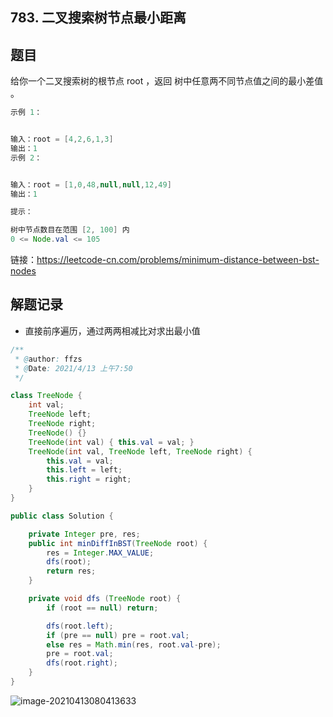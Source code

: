 ## 783. 二叉搜索树节点最小距离

## 题目

给你一个二叉搜索树的根节点 root ，返回 树中任意两不同节点值之间的最小差值 。

```java
示例 1：


输入：root = [4,2,6,1,3]
输出：1
示例 2：


输入：root = [1,0,48,null,null,12,49]
输出：1
```

```java
提示：

树中节点数目在范围 [2, 100] 内
0 <= Node.val <= 105
```


链接：https://leetcode-cn.com/problems/minimum-distance-between-bst-nodes

## 解题记录

+ 直接前序遍历，通过两两相减比对求出最小值

```java
/**
 * @author: ffzs
 * @Date: 2021/4/13 上午7:50
 */

class TreeNode {
    int val;
    TreeNode left;
    TreeNode right;
    TreeNode() {}
    TreeNode(int val) { this.val = val; }
    TreeNode(int val, TreeNode left, TreeNode right) {
        this.val = val;
        this.left = left;
        this.right = right;
    }
}

public class Solution {

    private Integer pre, res;
    public int minDiffInBST(TreeNode root) {
        res = Integer.MAX_VALUE;
        dfs(root);
        return res;
    }

    private void dfs (TreeNode root) {
        if (root == null) return;

        dfs(root.left);
        if (pre == null) pre = root.val;
        else res = Math.min(res, root.val-pre);
        pre = root.val;
        dfs(root.right);
    }
}
```

![image-20210413080413633](https://gitee.com/ffzs/picture_go/raw/master/img/image-20210413080413633.png)